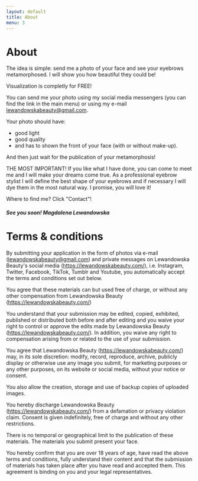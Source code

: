 ```yaml
---
layout: default
title: About
menu: 3
---
```


# About


The idea is simple: send me a photo of your face and see your eyebrows metamorphosed. I will show you how beautiful they could be!

Visualization is completly for FREE!

You can send me your photo using my social media messengers (you can find the link in the main menu) or using my e-mail lewandowskabeauty@gmail.com.

Your photo should have:
* good light
* good quality
* and has to shown the front of your face (with or without make-up).

And then just wait for the publication of your metamorphosis!

THE MOST IMPORTANT! If you like what I have done, you can come to meet me and I will make your dreams come true. As a professional eyebrow stylist I will define the best shape of your eyebrows and if necessary I will dye them in the most natural way. I promise, you will love it!

Where to find me? 
Click "Contact"!



##### See you soon! Magdalena Lewandowska 

# Terms & conditions
	 	 	 	 	
By submitting your application in the form of photos via e-mail (lewandowskabeauty@gmail.com) and private messages on Lewandowska Beauty's social media (https://lewandowskabeauty.com/), i.e. Instagram, Twitter, Facebook, TikTok, Tumblr and Youtube, you automatically accept the terms and conditions set out below.

You agree that these materials can but used free of charge, or without any other compensation from Lewandowska Beauty (https://lewandowskabeauty.com/)

You understand that your submission may be edited, copied, exhibited, published or distributed both before and after editing and you waive your right to control or approve the edits made by Lewandowska Beauty (https://lewandowskabeauty.com/). In addition, you waive any right to compensation arising from or related to the use of your submission.

You agree that Lewandowska Beauty (https://lewandowskabeauty.com/) may, in its sole discretion: modify, record, reproduce, archive, publicly display or otherwise use any image you submit, for marketing purposes or any other purposes, on its website or social media, without your notice or consent.

You also allow the creation, storage and use of backup copies of uploaded images.

You hereby discharge Lewandowska Beauty (https://lewandowskabeauty.com/) from a defamation or privacy violation claim. Consent is given indefinitely, free of charge and without any other restrictions.

There is no temporal or geographical limit to the publication of these materials.
The materials you submit present your face.

You hereby confirm that you are over 18 years of age, have read the above terms and conditions, fully understand their content and that the submission of materials has taken place after you have read and accepted them. This agreement is binding on you and your legal representatives.



